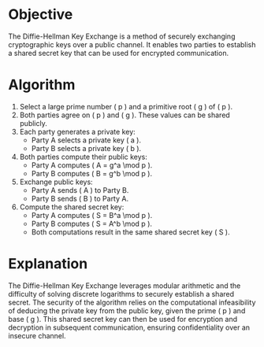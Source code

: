 # Objective
The Diffie-Hellman Key Exchange is a method of securely exchanging cryptographic keys over a public channel. It enables two parties to establish a shared secret key that can be used for encrypted communication.
# Algorithm
1. Select a large prime number \( p \) and a primitive root \( g \) of \( p \).
2. Both parties agree on \( p \) and \( g \). These values can be shared publicly.
3. Each party generates a private key:
   - Party A selects a private key \( a \).
   - Party B selects a private key \( b \).
4. Both parties compute their public keys:
   - Party A computes \( A = g^a \mod p \).
   - Party B computes \( B = g^b \mod p \).
5. Exchange public keys:
   - Party A sends \( A \) to Party B.
   - Party B sends \( B \) to Party A.
6. Compute the shared secret key:
   - Party A computes \( S = B^a \mod p \).
   - Party B computes \( S = A^b \mod p \).
   - Both computations result in the same shared secret key \( S \).
  
# Explanation
The Diffie-Hellman Key Exchange leverages modular arithmetic and the difficulty of solving discrete logarithms to securely establish a shared secret. The security of the algorithm relies on the computational infeasibility of deducing the private key from the public key, given the prime \( p \) and base \( g \).
This shared secret key can then be used for encryption and decryption in subsequent communication, ensuring confidentiality over an insecure channel.
